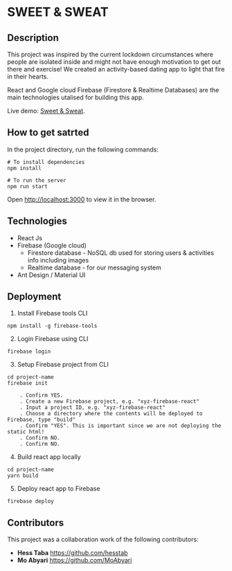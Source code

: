 # SWEET & SWEAT

## Description

This project was inspired by the current lockdown circumstances where people are isolated inside and might not have enough motivation to get out there and exercise! We created an activity-based dating app to light that fire in their hearts.

React and Google cloud Firebase (Firestore & Realtime Databases) are the main technologies utalised for building this app.

Live demo: [Sweet & Sweat](https://sweet-sweat.web.app/).


## How to get satrted

In the project directory, run the following commands:

```
# To install dependencies
npm install

# To run the server
npm run start
```

Open [http://localhost:3000](http://localhost:3000) to view it in the browser.

## Technologies

* React Js
* Firebase (Google cloud)
    * Firestore database - NoSQL db used for storing users & activities info including images
    * Realtime database - for our messaging system
* Ant Design / Material UI


## Deployment

1. Install Firebase tools CLI
```
npm install -g firebase-tools
```

2. Login Firebase using CLI
```
firebase login
```

3. Setup Firebase project from CLI
```
cd project-name
firebase init

    . Confirm YES.
    . Create a new Firebase project, e.g. "xyz-firebase-react"
    . Input a project ID, e.g. "xyz-firebase-react"
    . Choose a directory where the contents will be deployed to Firebase, type "build"
    . Confirm "YES". This is important since we are not deploying the static html!
    . Confirm NO.
    . Confirm NO.
```

4. Build react app locally
```
cd project-name
yarn build
```
5. Deploy react app to Firebase
```
firebase deploy
```

## Contributors

This project was a collaboration work of the following contributors:

* **Hess Taba** https://github.com/hesstab
* **Mo Abyari** https://github.com/MoAbyari
